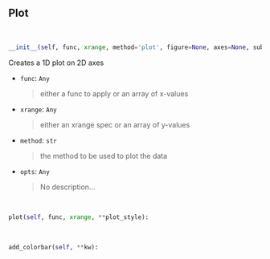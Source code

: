 ## <a id="McUtils.Plots.Plots.Plot">Plot</a>


<a id="McUtils.Plots.Plots.Plot.__init__">&nbsp;</a>
```python
__init__(self, func, xrange, method='plot', figure=None, axes=None, subplot_kw=None, plot_style=None, colorbar=None, **opts): 
```
Creates a 1D plot on 2D axes
- `func`: `Any`
    >either a func to apply or an array of x-values
- `xrange`: `Any`
    >either an xrange spec or an array of y-values
- `method`: `str`
    >the method to be used to plot the data
- `opts`: `Any`
    >No description...

<a id="McUtils.Plots.Plots.Plot.plot">&nbsp;</a>
```python
plot(self, func, xrange, **plot_style): 
```

<a id="McUtils.Plots.Plots.Plot.add_colorbar">&nbsp;</a>
```python
add_colorbar(self, **kw): 
```

